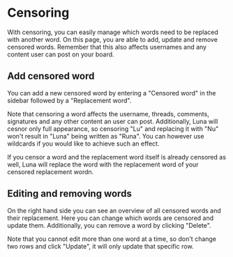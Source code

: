 # Censoring
With censoring, you can easily manage which words need to be replaced with another word. On this page, you are able to add, update and remove censored words. Remember that this also affects usernames and any content user can post on your board.

## Add censored word
You can add a new censored word by entering a "Censored word" in the sidebar followed by a "Replacement word".

Note that censoring a word affects the username, threads, comments, signatures and any other content an user can post. Additionally, Luna will cesnor only full appearance, so censoring "Lu" and replacing it with "Nu" won't result in "Luna" being written as "Runa". You can however use wildcards if you would like to achieve such an effect.

If you censor a word and the replacement word itself is already censored as well, Luna will replace the word with the replacement word of your censored replacement wordn.

## Editing and removing words
On the right hand side you can see an overview of all censored words and their replacement. Here you can change which words are censored and update them. Additionally, you can remove a word by clicking "Delete".

Note that you cannot edit more than one word at a time, so don't change two rows and click "Update", it will only update that specific row.